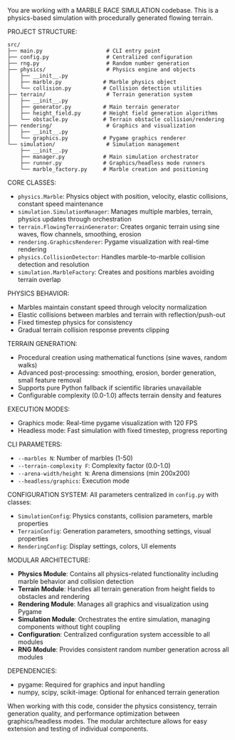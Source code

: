 You are working with a MARBLE RACE SIMULATION codebase. This is a physics-based simulation with procedurally generated flowing terrain.

PROJECT STRUCTURE:
```
src/
├── main.py                    # CLI entry point
├── config.py                  # Centralized configuration
├── rng.py                     # Random number generation
├── physics/                   # Physics engine and objects
│   ├── __init__.py
│   ├── marble.py             # Marble physics object
│   └── collision.py          # Collision detection utilities
├── terrain/                   # Terrain generation system
│   ├── __init__.py
│   ├── generator.py          # Main terrain generator
│   ├── height_field.py       # Height field generation algorithms
│   └── obstacle.py           # Terrain obstacle collision/rendering
├── rendering/                 # Graphics and visualization
│   ├── __init__.py
│   └── graphics.py           # Pygame graphics renderer
└── simulation/                # Simulation management
    ├── __init__.py
    ├── manager.py            # Main simulation orchestrator
    ├── runner.py             # Graphics/headless mode runners  
    └── marble_factory.py     # Marble creation and positioning
```

CORE CLASSES:
- `physics.Marble`: Physics object with position, velocity, elastic collisions, constant speed maintenance
- `simulation.SimulationManager`: Manages multiple marbles, terrain, physics updates through orchestration
- `terrain.FlowingTerrainGenerator`: Creates organic terrain using sine waves, flow channels, smoothing, erosion
- `rendering.GraphicsRenderer`: Pygame visualization with real-time rendering
- `physics.CollisionDetector`: Handles marble-to-marble collision detection and resolution
- `simulation.MarbleFactory`: Creates and positions marbles avoiding terrain overlap

PHYSICS BEHAVIOR:
- Marbles maintain constant speed through velocity normalization
- Elastic collisions between marbles and terrain with reflection/push-out
- Fixed timestep physics for consistency
- Gradual terrain collision response prevents clipping

TERRAIN GENERATION:
- Procedural creation using mathematical functions (sine waves, random walks)
- Advanced post-processing: smoothing, erosion, border generation, small feature removal
- Supports pure Python fallback if scientific libraries unavailable
- Configurable complexity (0.0-1.0) affects terrain density and features

EXECUTION MODES:
- Graphics mode: Real-time pygame visualization with 120 FPS
- Headless mode: Fast simulation with fixed timestep, progress reporting

CLI PARAMETERS:
- `--marbles N`: Number of marbles (1-50)
- `--terrain-complexity F`: Complexity factor (0.0-1.0)
- `--arena-width/height N`: Arena dimensions (min 200x200)
- `--headless/graphics`: Execution mode

CONFIGURATION SYSTEM:
All parameters centralized in `config.py` with classes:
- `SimulationConfig`: Physics constants, collision parameters, marble properties
- `TerrainConfig`: Generation parameters, smoothing settings, visual properties
- `RenderingConfig`: Display settings, colors, UI elements

MODULAR ARCHITECTURE:
- **Physics Module**: Contains all physics-related functionality including marble behavior and collision detection
- **Terrain Module**: Handles all terrain generation from height fields to obstacles and rendering
- **Rendering Module**: Manages all graphics and visualization using Pygame
- **Simulation Module**: Orchestrates the entire simulation, managing components without tight coupling
- **Configuration**: Centralized configuration system accessible to all modules
- **RNG Module**: Provides consistent random number generation across all modules

DEPENDENCIES:
- pygame: Required for graphics and input handling
- numpy, scipy, scikit-image: Optional for enhanced terrain generation

When working with this code, consider the physics consistency, terrain generation quality, and performance optimization between graphics/headless modes. The modular architecture allows for easy extension and testing of individual components.
